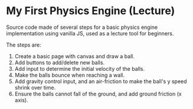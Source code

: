 # My First Physics Engine (Lecture)
Source code made of several steps for a basic physics engine implementation using vanilla JS, used as a lecture tool for beginners.

The steps are:
1. Create a basic page with canvas and draw a ball.
2. Add buttons to add/delete new balls.
3. Add input to determine the initial velocity of the balls.
4. Make the balls bounce when reaching a wall.
5. Add gravity control input, and an air-friction to make the ball's y speed shrink over time.
6. Ensure the balls cannot fall of the ground, and add ground friction (x axis).
